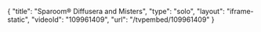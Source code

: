 {
    "title": "Sparoom&reg; Diffusera and Misters",
    "type": "solo",
    "layout": "iframe-static",
    "videoId": "109961409",
    "url": "\/tvpembed\/109961409"
}